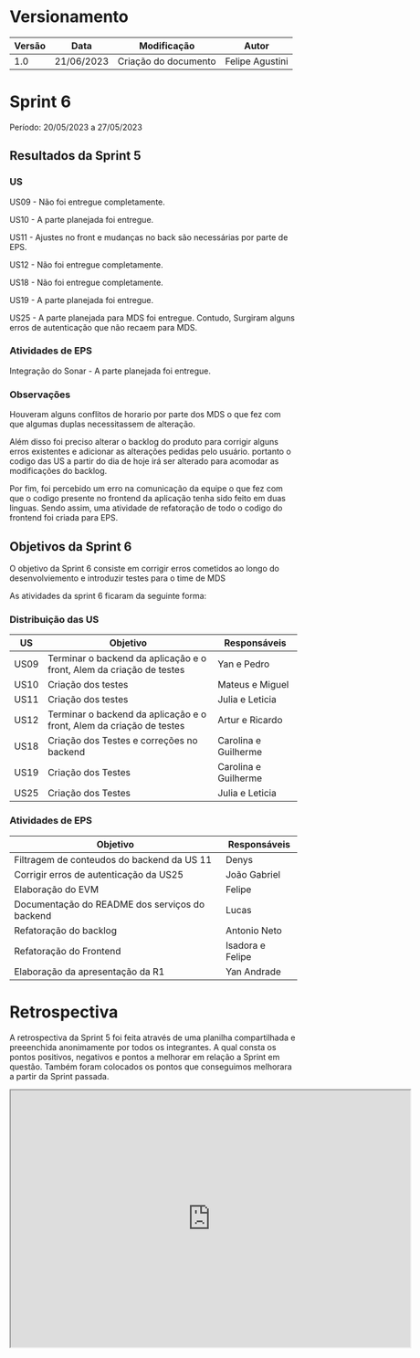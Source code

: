 # Versionamento

| Versão | Data       | Modificação            | Autor           |
| ---    | ---------- |----------------------- | --------------- |
| 1.0    | 21/06/2023 | Criação do documento   | Felipe Agustini |

# Sprint 6

Período: 20/05/2023 a 27/05/2023

## Resultados da Sprint 5

### US

US09 - Não foi entregue completamente.

US10 - A parte planejada foi entregue.

US11 - Ajustes no front e mudanças no back são necessárias por parte de EPS.

US12 - Não foi entregue completamente.

US18 - Não foi entregue completamente.

US19 - A parte planejada foi entregue.

US25 - A parte planejada para MDS foi entregue. Contudo, Surgiram alguns erros de autenticação que não recaem para MDS.

### Atividades de EPS

Integração do Sonar - A parte planejada foi entregue.

### Observações

Houveram alguns conflitos de horario por parte dos MDS o que fez com que algumas duplas necessitassem de alteração. 

Além disso foi preciso alterar o backlog do produto para corrigir alguns erros existentes e adicionar as alterações pedidas pelo usuário. portanto o codigo das US a partir do dia de hoje irá ser alterado para acomodar as modificações do backlog.

Por fim, foi percebido um erro na comunicação da equipe o que fez com que o codigo presente no frontend da aplicação tenha sido feito em duas linguas. Sendo assim, uma atividade de refatoração de todo o codigo do frontend foi criada para EPS.  

## Objetivos da Sprint 6

O objetivo da Sprint 6 consiste em corrigir erros cometidos ao longo do desenvolviemento e introduzir testes para o time de MDS

As atividades da sprint 6 ficaram da seguinte forma:

### Distribuição das US

| US | Objetivo | Responsáveis |
|----|----------|--------------|
|US09| Terminar o backend da aplicação e o front, Alem da criação de testes | Yan e Pedro          |
|US10| Criação dos testes                                                   | Mateus e Miguel      |
|US11| Criação dos testes                                                   | Julia e Leticia      |
|US12| Terminar o backend da aplicação e o front, Alem da criação de testes | Artur e Ricardo      |
|US18| Criação dos Testes e correções no backend                            | Carolina e Guilherme |
|US19| Criação dos Testes                                                   | Carolina e Guilherme |
|US25| Criação dos Testes                                                   | Julia e Leticia      |

### Atividades de EPS

| Objetivo | Responsáveis |
|----------|--------------|
| Filtragem de conteudos do backend da US 11        |   Denys            |
| Corrigir erros de autenticação da US25            |   João Gabriel     |
| Elaboração do EVM                                 |   Felipe           |
| Documentação do README dos serviços do backend    |   Lucas            |
| Refatoração do backlog                            |   Antonio Neto     |
| Refatoração do Frontend                           |   Isadora e Felipe |
| Elaboração da apresentação da R1                  |   Yan Andrade      |

# Retrospectiva

A retrospectiva da Sprint 5 foi feita através de uma planilha compartilhada e preeenchida anonimamente por todos os integrantes. A qual consta os pontos positivos, negativos e pontos a melhorar em relação a Sprint em questão. Também foram colocados os pontos que conseguimos melhorara a partir da Sprint passada.

<iframe width="700" height="450" src="https://docs.google.com/spreadsheets/d/e/2PACX-1vRQEnsKWDXz5-JGMax2e1ARVivZXLXWykd5tLpDkFRChHly0l5dTAL8zTBqBe2QQuXhi7bCs6z4zii6/pubhtml?gid=826726282&amp;single=true&amp;widget=true&amp;headers=false"></iframe>
